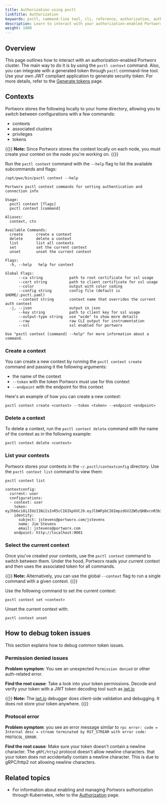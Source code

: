 ```yaml
---
title: Authorization using pxctl
linkTitle: Authorization
keywords: pxctl, command-line tool, cli, reference, authorization, auth-enabled, token, self-signed, JWT, shared-secret, security
description: Learn to interact with your authorization-enabled Portworx cluster using pxctl
weight: 1800
---
```


## Overview

This page outlines how to interact with an authorization-enabled Portworx cluster. The main way to do it is by using the `pxctl context` command. Also, you can integrate with a generated token through `pxctl` command-line tool. Use your own JWT compliant application to generate security token. For more details, refer to the [Generate tokens](/reference/cli/generate-token) page.

## Contexts

Portworx stores the following locally to your home directory, allowing you to switch between configurations with a few commands:

 - contexts
 - associated clusters
 - privileges
 - tokens


{{<info>}}
**Note:**
Since Portworx stores the context locally on each node, you must create your context on the node you're working on.
{{</info>}}

Run the `pxctl context` command with the `--help` flag to list the available subcommands and flags:

```text
/opt/pwx/bin/pxctl context --help
```

```output
Portworx pxctl context commands for setting authentication and connection info

Usage:
  pxctl context [flags]
  pxctl context [command]

Aliases:
  context, ctx

Available Commands:
  create      create a context
  delete      delete a context
  list        list all contexts
  set         set the current context
  unset       unset the current context

Flags:
  -h, --help   help for context

Global Flags:
      --ca string            path to root certificate for ssl usage
      --cert string          path to client certificate for ssl usage
      --color                output with color coding
      --config string        config file (default is $HOME/.pxctl.yaml)
      --context string       context name that overrides the current auth context
  -j, --json                 output in json
      --key string           path to client key for ssl usage
      --output-type string   use "wide" to show more details
      --raw                  raw CLI output for instrumentation
      --ssl                  ssl enabled for portworx

Use "pxctl context [command] --help" for more information about a command.
```

### Create a context

You can create a new context by running the `pxctl context create` command and passing it the following arguments:

- the name of the context
- `--token` with the token Portworx must use for this context
- `--endpoint` with the endpoint for this context

Here's an example of how you can create a new context:

```text
pxctl context create <context> --token <token> --endpoint <endpoint>
```

### Delete a context

To delete a context, run the `pxctl context delete` command with the name of the context as in the following example:

```text
pxctl context delete <context>
```

### List your contexts

Portworx stores your contexts in the `~/.pxctl/contextconfig` directory. Use the `pxctl context list` command to view them:

```text
pxctl context list
```

```output
contextconfig:
  current: user
  configurations:
  - context: user
    token: eyJhbGciOiJIUzI1NiIsInR5cCI6IkpXVCJ9.eyJlbWFpbCI6ImpzdGV2ZW5zQHBvcnR3b3J4LmNvbSIsImV4cCI6MTU1MzcyNTMyMSwiZ3JvdXBzIjpbInB4LWVuZ2luZWVyaW5nIiwia3ViZXJuZXRlcy1jc2kiXSwiaWF0IjoxNTUzNjM4OTIxLCJpc3MiOiJwb3J0d29yeC5jb20iLCJuYW1lIjoiSmltIFN0ZXZlbnMiLCJyb2xlcyI6WyJzeXN0ZW0udXNlciJdLCJzdWIiOiJqc3RldmVuc0Bwb3J0d29yeC5jb20vanN0ZXZlbnMifQ.pZDbCIL7ldcImvIaNSjk18Ah3LqxX63MV378NiauRwk
    identity:
      subject: jstevens@portworx.com/jstevens
      name: Jim Stevens
      email: jstevens@portworx.com
    endpoint: http://localhost:9001
```

### Select the current context

Once you've created your contexts, use the `pxctl context` command to switch between them. Under the hood, Portworx reads your current context and then uses the associated token for all commands.

{{<info>}}
**Note:**
Alternatively, you can use the global `--context` flag to run a single command with a given context.
{{</info>}}

Use the following command to set the current context:

```text
pxctl context set <context>
```

Unset the current context with:

```text
pxctl context unset
```

## How to debug token issues

This section explains how to debug common token issues.

### Permission denied issues

**Problem symptom**: You see an unexpected `Permission denied` or other auth-related error.

**Find the root cause**: Take a look into your token permissions. Decode and verify your token with a JWT token decoding tool such as [jwt.io](https://jwt.io/)

{{<info>}}
**Note:**
The [jwt.io](https://jwt.io/) debugger does client-side validation and debugging. It does not store your token anywhere.
{{</info>}}

### Protocol error

**Problem symptom**: you see an error message similar to `rpc error: code = Internal desc = stream terminated by RST_STREAM with error code: PROTOCOL_ERROR`.

**Find the root cause**: Make sure your token doesn't contain a newline character. The `gRPC/http2` protocol doesn't allow newline characters.
that your token does not accidentally contain a newline character. This is due to gRPC/http2 not allowing newline characters.

## Related topics

* For information about enabling and managing Portworx authorization through Kubernetes, refer to the [Authorization](/operations/operate-kubernetes/authorization/) page.

